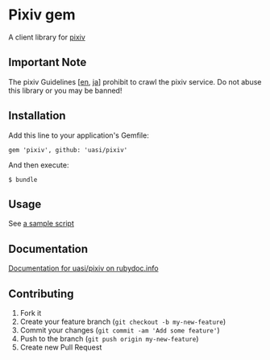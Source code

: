 # Pixiv gem

A client library for [pixiv](http://www.pixiv.net/)

## Important Note

The pixiv Guidelines [[en][Guidelines.en], [ja][Guidelines.ja]] prohibit to
crawl the pixiv service. Do not abuse this library or you may be banned!

[Guidelines.en]: http://www.pixiv.net/guideline.php?lang=en
[Guidelines.ja]: http://www.pixiv.net/guideline.php?lang=ja

## Installation

Add this line to your application's Gemfile:

    gem 'pixiv', github: 'uasi/pixiv'

And then execute:

    $ bundle

## Usage

See [a sample script](https://gist.github.com/4362297)

## Documentation

[Documentation for uasi/pixiv on rubydoc.info](http://rubydoc.info/github/uasi/pixiv/master/frames)

## Contributing

1. Fork it
2. Create your feature branch (`git checkout -b my-new-feature`)
3. Commit your changes (`git commit -am 'Add some feature'`)
4. Push to the branch (`git push origin my-new-feature`)
5. Create new Pull Request

